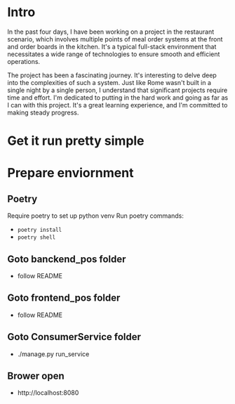 # Intro

In the past four days, I have been working on a project in the restaurant scenario, which involves multiple points of meal order systems at the front and order boards in the kitchen. It's a typical full-stack environment that necessitates a wide range of technologies to ensure smooth and efficient operations.

The project has been a fascinating journey. It's interesting to delve deep into the complexities of such a system. Just like Rome wasn't built in a single night by a single person, I understand that significant projects require time and effort. I'm dedicated to putting in the hard work and going as far as I can with this project. It's a great learning experience, and I'm committed to making steady progress.


# Get it run pretty simple

# Prepare enviornment
## Poetry
Require poetry to set up python venv
Run poetry commands:
-  `poetry install`
-  `poetry shell`
## Goto banckend_pos folder
- follow README
## Goto frontend_pos folder
- follow README
## Goto ConsumerService folder
- ./manage.py run_service
## Brower open
- http://localhost:8080



